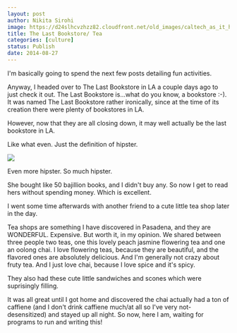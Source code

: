 ```yaml
---
layout: post
author: Nikita Sirohi
image: https://d24slhcvzhzz82.cloudfront.net/old_images/caltech_as_it_happens/6a0105349b8251970b01a3fd4252f5970b.jpg
title: The Last Bookstore/ Tea 
categories: [culture]
status: Publish
date: 2014-08-27
---
```


I'm basically going to spend the next few posts detailing fun activities.

Anyway, I headed over to The Last Bookstore in LA a couple days ago to just check it out. The Last Bookstore is...what do you know, a bookstore :-). It was named The Last Bookstore rather ironically, since at the time of its creation there were plenty of bookstores in LA.

However, now that they are all closing down, it may well actually be the last bookstore in LA.

Like what even. Just the definition of hipster.


![](https://d24slhcvzhzz82.cloudfront.net/old_images/caltech_as_it_happens/6a0105349b8251970b01a73dfd4b8e970d.jpg)

Even more hipster. So much hipster.

She bought like 50 bajillion books, and I didn't buy any. So now I get to read hers without spending money. Which is excellent.

I went some time afterwards with another friend to a cute little tea shop later in the day.

Tea shops are something I have discovered in Pasadena, and they are WONDERFUL. Expensive. But worth it, in my opinion. We shared between three people two teas, one this lovely peach jasmine flowering tea and one an oolong chai. I love flowering teas, because they are beautiful, and the flavored ones are absolutely delicious. And I'm generally not crazy about fruty tea. And I just love chai, because I love spice and it's spicy.

They also had these cute little sandwiches and scones which were suprisingly filling.

It was all great until I got home and discovered the chai actually had a ton of caffiene (and I don't drink caffiene much/at all so I've very not-desensitized) and stayed up all night. So now, here I am, waiting for programs to run and writing this!
